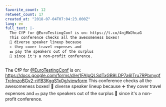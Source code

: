 ```yaml
---
favorite_count: 12
retweet_count: 17
created_at: "2018-07-04T07:04:23.000Z"
lang: en
full_text: |-
  The CfP for @EuroTestingConf is on: https://t.co/4njRWJhcaG
  This conference checks all the awesomeness boxes!
  🌈 diverse speaker lineup because
  ✈️ they cover travel expenses and
  💶 pay the speakers out of the surplus
  💪 since it's a non-profit conference.
---
```


The CfP for [@EuroTestingConf](https://twitter.com/EuroTestingConf) is on:
<https://docs.google.com/forms/d/e/1FAIpQLSdTxGB9LDP7a6ITru7RPbmygfTrcImzoBGv2-nYB3KgqS1x0g/viewform>
This conference checks all the awesomeness boxes! 🌈 diverse speaker lineup
because ✈️ they cover travel expenses and 💶 pay the speakers out of the surplus
💪 since it's a non-profit conference.
